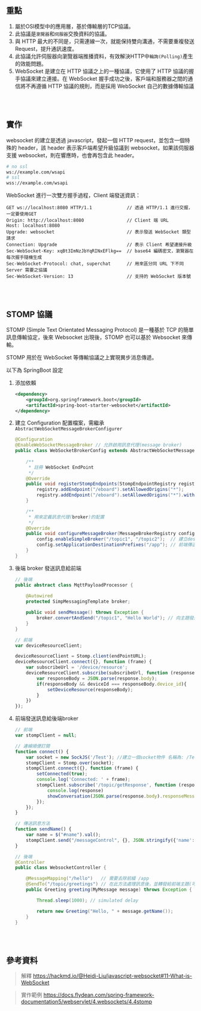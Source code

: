 ## 重點
1. 屬於OSI模型中的應用層，基於傳輸層的TCP協議。
2. 此協議是`瀏覽器`和`伺服器`交換資料的協議。
3. 與 HTTP 最大的不同是，只需連線一次，就能保持雙向溝通，不需要重複發送 Request，提升通訊速度。
4. 此協議允許伺服器向瀏覽器端推播資料，有效解決HTTP中`輪詢(Polling)`產生的效能問題。
5. WebSocket 是建立在 HTTP 協議之上的一種協議，它使用了 HTTP 協議的握手協議來建立連接。在 WebSocket 握手成功之後，客戶端和服務器之間的通信將不再遵循 HTTP 協議的規則，而是採用 WebSocket 自己的數據傳輸協議


<br/>

<br/>

## 實作
websocket 的建立是透過 javascript，發起一個 HTTP request，並包含一個特殊的 header，該 header 表示客戶端希望升級協議到 websocket，如果該伺服器支援 websocket，則在響應時，也會再包含此 header。

```sh
# no ssl
ws://example.com/wsapi
# ssl
wss://example.com/wsapi
```

WebSocket 進行一次雙方握手過程，Client 端發送資訊：

```
GET ws://localhost:8080 HTTP/1.1             // 透過 HTTP/1.1 進行交握，一定要使用GET
Origin: http://localhost:8080                // Client 端 URL
Host: localhost:8080
Upgrade: websocket                           // 表示發送 WebSocket 類型請求
Connection: Upgrade                          // 表示 Client 希望連接升級
Sec-WebSocket-Key: xqBt3ImNzJbYqRINxEFlkg==  // base64 編碼密文，瀏覽器在每次握手隨機生成
Sec-WebSocket-Protocol: chat, superchat      // 用來區分同 URL 下不同 Server 需要之協議
Sec-WebSocket-Version: 13                    // 支持的 WebSocket 版本號
```

<br/>

<br/>

## STOMP 協議
STOMP (Simple Text Orientated Messaging Protocol) 是一種基於 TCP 的簡單訊息傳輸協定，後來 Websocket 出現後，STOMP 也可以基於 Websocket 來傳輸。

STOMP 用於在 WebSocket 等傳輸協議之上實現異步消息傳遞。

以下為 SpringBoot 設定

1. 添加依賴

    ```xml
    <dependency>
        <groupId>org.springframework.boot</groupId>
        <artifactId>spring-boot-starter-websocket</artifactId>
    </dependency>
    ```

2. 建立 Configuration 配置檔案，需繼承 `AbstractWebSocketMessageBrokerConfigurer`

    ```java
    @Configuration
    @EnableWebSocketMessageBroker // 允許啟用訊息代理(message broker)
    public class WebSocketBrokerConfig extends AbstractWebSocketMessageBrokerConfigurer {
        
        /**
         * 註冊 WebSocket EndPoint
         */
        @Override
        public void registerStompEndpoints(StompEndpointRegistry registry) {
            registry.addEndpoint("/eboard").setAllowedOrigins("*");              // 前端使用StompJS連線(Websocket)
            registry.addEndpoint("/eboard").setAllowedOrigins("*").withSockJS(); // 前端使用SockJS連線(SockJS為原生JS庫，因為有些瀏覽器不支援Websocket，故使用此原生套件來模擬Websocket，本身並非使用Websocket)
        }

        /**
         * 用來定義訊息代理(broker)的配置
         */
        @Override
        public void configureMessageBroker(MessageBrokerRegistry config) {
            config.enableSimpleBroker("/topic1", "/topic2");  // 建立destination (websocket連線後，需訂閱此destination才能收到訊息，意義類似topic)
            config.setApplicationDestinationPrefixes("/app"); // 前端傳送訊息給broker時需要加的前綴
        }
    }
    ```
3. 後端 broker 發送訊息給前端
    
    ```java
    // 後端
    public abstract class MqttPayloadProcessor {
        
        @Autowired
	    protected SimpMessagingTemplate broker;

        public void sendMessage() throws Exception {
            broker.convertAndSend("/topic1", "Hello World"); // 向主題發送訊息
        }
    }
    ```

    ```javascript
    // 前端
    var deviceResourceClient;

    deviceResourceClient = Stomp.client(endPointURL);
    deviceResourceClient.connect({}, function (frame) {
        var subscribeUrl = '/device/resource';
        deviceResourceClient.subscribe(subscribeUrl, function (response) {
            var responseBody = JSON.parse(response.body);
            if(responseBody && deviceId === responseBody.device_id){
                setDeviceResource(responseBody);
            }
        })
    });
    ```

4. 前端發送訊息給後端broker
    ```javascript
    // 前端
    var stompClient = null;

    // 連線順便訂閱
    function connect() {
        var socket = new SockJS('/Test'); //建立一個socket物件 名稱為: /Test
        stompClient = Stomp.over(socket);
        stompClient.connect({}, function (frame) {
            setConnected(true);
            console.log('Connected: ' + frame);
            stompClient.subscribe('/topic/getResponse', function (response) {
                console.log(response)
                showConversation(JSON.parse(response.body).responseMessage); //
            });
        });
    }

    // 傳送訊息方法
    function sendName() {
        var name = $("#name").val();
        stompClient.send("/messageControl", {}, JSON.stringify({'name': name}));
    }
    ```

    ```java
    // 後端
    @Controller
    public class WebsocketController {

        @MessageMapping("/hello")   // 需要去除前綴 /app
        @SendTo("/topic/greetings") // 在此方法處理訊息後，並轉發給前端主題(可寫可不寫)
        public Greeting greeting(MyMessage message) throws Exception { // 可以使用物件來接前端傳的 JSON String

            Thread.sleep(1000); // simulated delay

            return new Greeting("Hello, " + message.getName());
        }
    }
    ```


<br/>

<br/>

## 參考資料

> 解釋 https://hackmd.io/@Heidi-Liu/javascript-websocket#11-What-is-WebSocket

> 實作範例 https://docs.flydean.com/spring-framework-documentation5/webservlet/4.websockets/4.4stomp